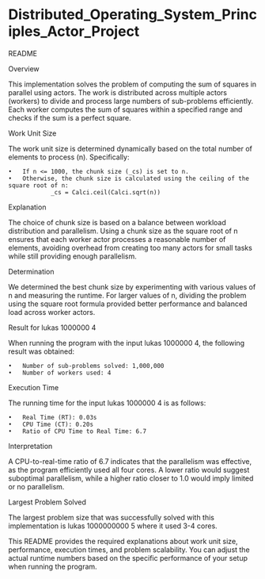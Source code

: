 # Distributed_Operating_System_Principles_Actor_Project
README

Overview

This implementation solves the problem of computing the sum of squares in parallel using actors. The work is distributed across multiple actors (workers) to divide and process large numbers of sub-problems efficiently. Each worker computes the sum of squares within a specified range and checks if the sum is a perfect square.

Work Unit Size

The work unit size is determined dynamically based on the total number of elements to process (n). Specifically:

	•	If n <= 1000, the chunk size (_cs) is set to n.
	•	Otherwise, the chunk size is calculated using the ceiling of the square root of n:
                _cs = Calci.ceil(Calci.sqrt(n))
Explanation

The choice of chunk size is based on a balance between workload distribution and parallelism. Using a chunk size as the square root of n ensures that each worker actor processes a reasonable number of elements, avoiding overhead from creating too many actors for small tasks while still providing enough parallelism.

Determination

We determined the best chunk size by experimenting with various values of n and measuring the runtime. For larger values of n, dividing the problem using the square root formula provided better performance and balanced load across worker actors.

Result for lukas 1000000 4

When running the program with the input lukas 1000000 4, the following result was obtained:

	•	Number of sub-problems solved: 1,000,000
	•	Number of workers used: 4

Execution Time

The running time for the input lukas 1000000 4 is as follows:

	•	Real Time (RT): 0.03s
	•	CPU Time (CT): 0.20s
	•	Ratio of CPU Time to Real Time: 6.7

Interpretation

A CPU-to-real-time ratio of 6.7 indicates that the parallelism was effective, as the program efficiently used all four cores. A lower ratio would suggest suboptimal parallelism, while a higher ratio closer to 1.0 would imply limited or no parallelism.

Largest Problem Solved

The largest problem size that was successfully solved with this implementation is lukas 1000000000 5 where it used 3-4 cores.

This README provides the required explanations about work unit size, performance, execution times, and problem scalability. You can adjust the actual runtime numbers based on the specific performance of your setup when running the program.
